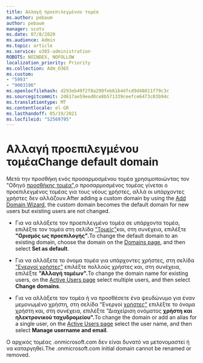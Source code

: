 ```yaml
---
title: Αλλαγή προεπιλεγμένου τομέα
ms.author: pebaum
author: pebaum
manager: scotv
ms.date: 07/8/2020
ms.audience: Admin
ms.topic: article
ms.service: o365-administration
ROBOTS: NOINDEX, NOFOLLOW
localization_priority: Priority
ms.collection: Adm_O365
ms.custom:
- "5993"
- "9003196"
ms.openlocfilehash: d293eb49f2f8a299feb61b4dfcd9d48011f79c3c
ms.sourcegitcommit: 2d617ae59eed0ce8b571339ceefce6473c03b94c
ms.translationtype: MT
ms.contentlocale: el-GR
ms.lasthandoff: 05/19/2021
ms.locfileid: "52569795"
---
```

# <a name="change-default-domain"></a><span data-ttu-id="d5ba1-102">Αλλαγή προεπιλεγμένου τομέα</span><span class="sxs-lookup"><span data-stu-id="d5ba1-102">Change default domain</span></span>

<span data-ttu-id="d5ba1-103">Μετά την προσθήκη ενός προσαρμοσμένου τομέα χρησιμοποιώντας τον "Οδηγό [προσθήκης τομέα",](https://admin.microsoft.com/Adminportal#/Domains/Wizard)ο προσαρμοσμένος τομέας γίνεται ο προεπιλεγμένος τομέας για τους νέους χρήστες, αλλά οι υπάρχοντες χρήστες δεν αλλάζουν.</span><span class="sxs-lookup"><span data-stu-id="d5ba1-103">After adding a custom domain by using the [Add Domain Wizard](https://admin.microsoft.com/Adminportal#/Domains/Wizard), the custom domain becomes the default domain for new users but existing users are not changed.</span></span>

- <span data-ttu-id="d5ba1-104">Για να αλλάξετε τον προεπιλεγμένο τομέα σε υπάρχοντα τομέα, επιλέξτε τον τομέα στη σελίδα ["Τομείς"](https://admin.microsoft.com/Adminportal/Home#/Domains)και, στη συνέχεια, επιλέξτε **"Ορισμός ως προεπιλογής".**</span><span class="sxs-lookup"><span data-stu-id="d5ba1-104">To change the default domain to an existing domain, choose the domain on the [Domains page](https://admin.microsoft.com/Adminportal/Home#/Domains), and then select **Set as default**.</span></span>

- <span data-ttu-id="d5ba1-105">Για να αλλάξετε το όνομα τομέα για υπάρχοντες χρήστες, στη σελίδα ["Ενεργοί χρήστες"](https://admin.microsoft.com/Adminportal/Home#/users) επιλέξτε πολλούς χρήστες και, στη συνέχεια, επιλέξτε **"Αλλαγή τομέων".**</span><span class="sxs-lookup"><span data-stu-id="d5ba1-105">To change the domain name for existing users, on the [Active Users page](https://admin.microsoft.com/Adminportal/Home#/users) select multiple users, and then select **Change domains**.</span></span>

- <span data-ttu-id="d5ba1-106">Για να αλλάξετε τον τομέα ή να προσθέσετε ένα ψευδώνυμο για έναν μεμονωμένο χρήστη, στη σελίδα "Ενεργοί [χρήστες"](https://admin.microsoft.com/Adminportal/Home#/users) επιλέξτε το όνομα χρήστη και, στη συνέχεια, επιλέξτε "Διαχείριση ονόματος **χρήστη και ηλεκτρονικού ταχυδρομείου".**</span><span class="sxs-lookup"><span data-stu-id="d5ba1-106">To change the domain or add an alias for a single user, on the [Active Users page](https://admin.microsoft.com/Adminportal/Home#/users) select the user name, and then select  **Manage username and email**.</span></span>

<span data-ttu-id="d5ba1-107">Ο αρχικός τομέας .onmicrosoft.com δεν είναι δυνατό να μετονομαστεί ή να καταργηθεί.</span><span class="sxs-lookup"><span data-stu-id="d5ba1-107">The .onmicrosoft.com initial domain cannot be renamed or removed.</span></span>